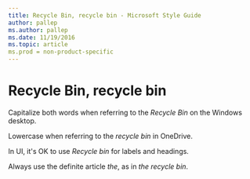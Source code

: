 ```yaml
---
title: Recycle Bin, recycle bin - Microsoft Style Guide
author: pallep
ms.author: pallep
ms.date: 11/19/2016
ms.topic: article
ms.prod = non-product-specific
---
```


# Recycle Bin, recycle bin

Capitalize both words when referring to the *Recycle Bin* on the Windows desktop.

Lowercase when referring to the *recycle bin* in OneDrive. 

In UI, it's OK to use *Recycle bin* for labels and headings.

Always use the definite article *the*, as in *the* *recycle bin*.
